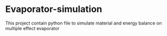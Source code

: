 # Evaporator-simulation
This project contain python file to simulate material and energy balance on multiple effect evaporator
